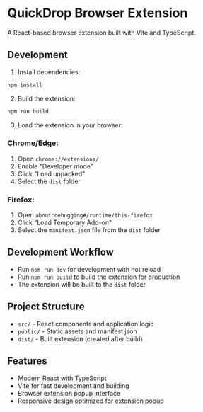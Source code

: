 # QuickDrop Browser Extension

A React-based browser extension built with Vite and TypeScript.

## Development

1. Install dependencies:
```bash
npm install
```

2. Build the extension:
```bash
npm run build
```

3. Load the extension in your browser:

### Chrome/Edge:
1. Open `chrome://extensions/`
2. Enable "Developer mode"
3. Click "Load unpacked"
4. Select the `dist` folder

### Firefox:
1. Open `about:debugging#/runtime/this-firefox`
2. Click "Load Temporary Add-on"
3. Select the `manifest.json` file from the `dist` folder

## Development Workflow

- Run `npm run dev` for development with hot reload
- Run `npm run build` to build the extension for production
- The extension will be built to the `dist` folder

## Project Structure

- `src/` - React components and application logic
- `public/` - Static assets and manifest.json
- `dist/` - Built extension (created after build)

## Features

- Modern React with TypeScript
- Vite for fast development and building
- Browser extension popup interface
- Responsive design optimized for extension popup

